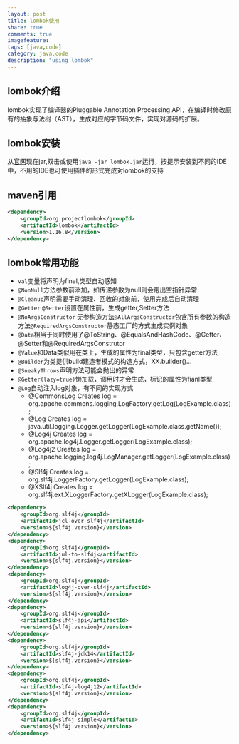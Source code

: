 ```yaml
---
layout: post
title: lombok使用
share: true
comments: true
imagefeature:
tags: [java,code]
category: java,code
description: "using lombok"
---
```




<!--more-->

## lombok介绍

lombok实现了编译器的Pluggable Annotation Processing API，在编译时修改原有的抽象与法树（AST），生成对应的字节码文件，实现对源码的扩展。

## lombok安装

从[官网](https://projectlombok.org)现在jar,双击或使用`java -jar lombok.jar`运行，按提示安装到不同的IDE中，不用的IDE也可使用插件的形式完成对lombok的支持

## maven引用
```xml
<dependency>
    <groupId>org.projectlombok</groupId>
    <artifactId>lombok</artifactId>
    <version>1.16.8</version>
</dependency>
```

## lombok常用功能

* `val`变量将声明为final,类型自动感知
* `@NonNull`方法参数前添加，如传递参数为null则会跑出空指针异常
* `@Cleanup`声明需要手动清理、回收的对象前，使用完成后自动清理
* `@Getter` `@Setter`设置在属性前，生成getter,Setter方法
* `@NoArgsConstructor` 无参构造方法`@AllArgsConstructor`包含所有参数的构造方法`@RequiredArgsConstructor`静态工厂的方式生成实例对象
* `@Data`相当于同时使用了@ToString、@EqualsAndHashCode、@Getter、@Setter和@RequiredArgsConstrutor
* `@Value`和Data类似用在类上，生成的属性为final类型，只包含getter方法
* `@Builder`为类提供build建造者模式的构造方式，XX.builder()...
* `@SneakyThrows`声明方法可能会抛出的异常
* `@Getter(lazy=true)`懒加载，调用时才会生成，标记的属性为fianl类型
* `@Log`自动注入log对象，有不同的实现方式
	* @CommonsLog Creates log = org.apache.commons.logging.LogFactory.getLog(LogExample.class);
	* @Log Creates log = java.util.logging.Logger.getLogger(LogExample.class.getName());
	* @Log4j Creates log = org.apache.log4j.Logger.getLogger(LogExample.class);
	* @Log4j2 Creates log = org.apache.logging.log4j.LogManager.getLogger(LogExample.class);
	* @Slf4j Creates log = org.slf4j.LoggerFactory.getLogger(LogExample.class);
	* @XSlf4j Creates log = org.slf4j.ext.XLoggerFactory.getXLogger(LogExample.class);


```xml
<dependency>
    <groupId>org.slf4j</groupId>
    <artifactId>jcl-over-slf4j</artifactId>
    <version>${slf4j.version}</version>
</dependency>
<dependency>
    <groupId>org.slf4j</groupId>
    <artifactId>jul-to-slf4j</artifactId>
    <version>${slf4j.version}</version>
</dependency>
<dependency>
    <groupId>org.slf4j</groupId>
    <artifactId>log4j-over-slf4j</artifactId>
    <version>${slf4j.version}</version>
</dependency>
<dependency>
    <groupId>org.slf4j</groupId>
    <artifactId>slf4j-api</artifactId>
    <version>${slf4j.version}</version>
</dependency>
<dependency>
    <groupId>org.slf4j</groupId>
    <artifactId>slf4j-jdk14</artifactId>
    <version>${slf4j.version}</version>
</dependency>
<dependency>
    <groupId>org.slf4j</groupId>
    <artifactId>slf4j-log4j12</artifactId>
    <version>${slf4j.version}</version>
</dependency>
<dependency>
    <groupId>org.slf4j</groupId>
    <artifactId>slf4j-simple</artifactId>
    <version>${slf4j.version}</version>
</dependency>
```

